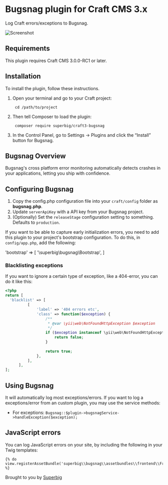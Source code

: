 # Bugsnag plugin for Craft CMS 3.x

Log Craft errors/exceptions to Bugsnag.

![Screenshot](resources/icon.png)

## Requirements

This plugin requires Craft CMS 3.0.0-RC1 or later.

## Installation

To install the plugin, follow these instructions.

1. Open your terminal and go to your Craft project:

        cd /path/to/project

2. Then tell Composer to load the plugin:

        composer require superbig/craft3-bugsnag

3. In the Control Panel, go to Settings → Plugins and click the “Install” button for Bugsnag.

## Bugsnag Overview

Bugsnag's cross platform error monitoring automatically detects crashes in your applications, letting you ship with confidence.

## Configuring Bugsnag

1. Copy the config.php configuration file into your `craft/config` folder as **bugsnag.php**.
2. Update `serverApiKey` with a API key from your Bugsnag project.
3. (Optionally) Set the `releaseStage` configuration setting to something. Defaults to `production`.

If you want to be able to capture early initialization errors, you need to add this plugin to your project's bootstrap configuration. To do this, in `config/app.php`, add the following:

'bootstrap' => [
    '\superbig\bugsnag\Bootstrap',
]

### Blacklisting exceptions

If you want to ignore a certain type of exception, like a 404-error, you can do it like this: 

```php
<?php
return [
  'blacklist' => [
          [
              'label' => '404 errors etc',
              'class' => function($exception) {
                  /**
                   * @var \yii\web\NotFoundHttpException $exception
                   */
                  if ($exception instanceof \yii\web\NotFoundHttpException && $exception->statusCode === 404) {
                      return false;
                  }
  
                  return true;
              },
          ],
      ],  
];
```

## Using Bugsnag

It will automatically log most exceptions/errors. If you want to log a exceptions/error from an custom plugin, you may use the service methods:

- For exceptions: `Bugsnag::$plugin->bugsnagService->handleException($exception);`

## JavaScript errors
You can log JavaScript errors on your site, by including the following in your Twig templates:

```twig
{% do view.registerAssetBundle('superbig\\bugsnag\\assetbundles\\frontend\\FrontEndAsset') %}
```

Brought to you by [Superbig](https://superbig.co)
